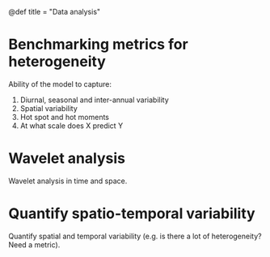 @def title = "Data analysis"

# Benchmarking metrics for heterogeneity

Ability of the model to capture:
1. Diurnal, seasonal and inter-annual variability
1. Spatial variability
1. Hot spot and hot moments
1. At what scale does X predict Y

# Wavelet analysis 

Wavelet analysis in time and space. 

# Quantify spatio-temporal variability

Quantify spatial and temporal variability (e.g. is there a lot of heterogeneity? Need a metric).

